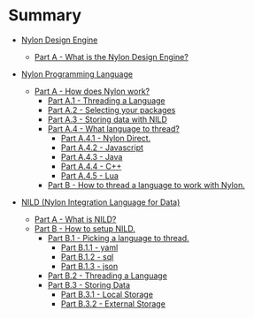 # Summary
- [Nylon Design Engine](01_nylon.md)
  - [Part A - What is the Nylon Design Engine?](01_nylond.md#Nylom_Design_Engine)

- [Nylon Programming Language]()
  - [Part A - How does Nylon work?]()
    - [Part A.1 - Threading a Language]()
    - [Part A.2 - Selecting your packages]()
    - [Part A.3 - Storing data with NILD]()
    - [Part A.4 - What language to thread?]()
      - [Part A.4.1 - Nylon Direct.]()
      - [Part A.4.2 - Javascript]()
      - [Part A.4.3 - Java]()
      - [Part A.4.4 - C++]()
      - [Part A.4.5 - Lua]()
    - [Part B - How to thread a language to work with Nylon.]()

- [NILD (Nylon Integration Language for Data)]()
  - [Part A - What is NILD?]()
  - [Part B - How to setup NILD.]()
    - [Part B.1 - Picking a language to thread.]()
      - [Part B.1.1 - yaml]()
      - [Part B.1.2 - sql]()
      - [Part B.1.3 - json]()
    - [Part B.2 - Threading a Language]()
    - [Part B.3 - Storing Data]()
      - [Part B.3.1 - Local Storage]()
      - [Part B.3.2 - External Storage]()
